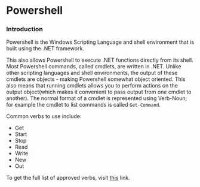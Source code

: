 # Powershell

### Introduction

Powershell is the Windows Scripting Language and shell environment that is built using the .NET framework.

This also allows Powershell to execute .NET functions directly from its shell. Most Powershell commands, called cmdlets, are written in .NET. Unlike other scripting languages and shell environments, the output of these cmdlets are objects - making Powershell somewhat object oriented. This also means that running cmdlets allows you to perform actions on the output object(which makes it convenient to pass output from one cmdlet to another). The normal format of a cmdlet is represented using Verb-Noun; for example the cmdlet to list commands is called `Get-Command`.

Common verbs to use include:

* Get
* Start
* Stop
* Read
* Write
* New
* Out

To get the full list of approved verbs, visit [this](https://docs.microsoft.com/en-us/powershell/scripting/developer/cmdlet/approved-verbs-for-windows-powershell-commands?view=powershell-7) link.

